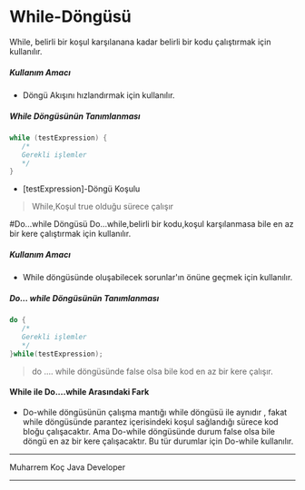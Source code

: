 # While-Döngüsü
While, belirli bir koşul karşılanana kadar belirli bir kodu çalıştırmak için kullanılır.
##### Kullanım Amacı
- Döngü Akışını hızlandırmak için kullanılır.

##### While Döngüsünün Tanımlanması
```java
while (testExpression) {
   /*
   Gerekli işlemler
   */
}

```
- [testExpression]-Döngü Koşulu

> While,Koşul true olduğu sürece çalışır

#Do...while Döngüsü
Do...while,belirli bir kodu,koşul karşılanmasa bile en az bir kere çalıştırmak için
kullanılır.

##### Kullanım Amacı
- While döngüsünde oluşabilecek sorunlar'ın önüne geçmek için kullanılır.

##### Do... while Döngüsünün Tanımlanması
```java
do {
   /*
   Gerekli işlemler
   */
}while(testExpression);

```
> do .... while döngüsünde false olsa bile kod en az bir kere çalışır.

#### While ile Do....while Arasındaki Fark
- Do-while döngüsünün çalışma mantığı while döngüsü ile aynıdır , fakat while döngüsünde parantez içerisindeki koşul sağlandığı sürece kod bloğu çalışacaktır. Ama Do-while döngüsünde durum false olsa bile döngü en az bir kere çalışacaktır. Bu tür durumlar için Do-while kullanılır.

----

Muharrem Koç Java Developer

----


